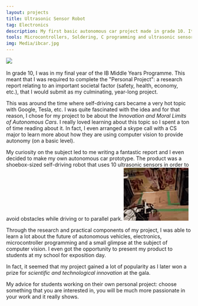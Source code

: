 ```yaml
---
layout: projects
title: Ultrasonic Sensor Robot
tag: Electronics
description: My first basic autonomous car project made in grade 10. It utilizes 10 ultrasonic sensors for localization.
tools: Microcontrollers, Soldering, C programming and ultrasonic sensors
img: Media/ibcar.jpg
---
```

<img src="/Media/ibcar.jpg">

In grade 10, I was in my final year of the IB Middle Years Programme. This meant that I was required to complete the "Personal Project": a research report relating to an important societal factor (safety, health, economy, etc.), that I would submit as my culminating, year-long project. 

This was around the time where self-driving cars became a very hot topic with Google, Tesla, etc. I was quite fascinated with the idea and for that reason, I chose for my project to be about the *Innovation and Moral Limits of Autonomous Cars*. I really loved learning about this topic so I spent a ton of time reading about it. In fact, I even arranged a skype call with a CS major to learn more about how they are using computer vision to provide autonomy (on a basic level).

My curiosity on the subject led to me writing a fantastic report and I even decided to make my own autonomous car prototype. The product was a shoebox-sized self-driving robot that uses 10 ultrasonic sensors in order to avoid obstacles while driving or to parallel park. 
<img src="/Media/parking.gif">

Through the research and practical components of my project, I was able to learn a lot about the future of autonomous vehicles, electronics, microcontroller programming and a small glimpse at the subject of computer vision. I even got the opportunity to present my product to students at my school for exposition day.

In fact, it seemed that my project gained a lot of popularity as I later won a prize for *scientific and technological innovation* at the gala. 

My advice for students working on their own personal project: choose something that you are interested in, you will be much more passionate in your work and it really shows. 

